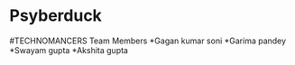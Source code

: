 # Psyberduck
#TECHNOMANCERS
Team Members
*Gagan kumar soni
*Garima pandey
*Swayam gupta
*Akshita gupta


